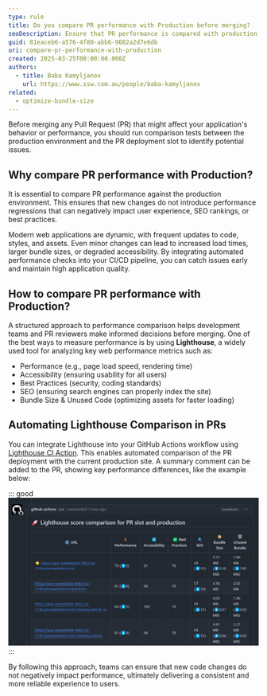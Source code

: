 ```yaml
---
type: rule
title: Do you compare PR performance with Production before merging?
seoDescription: Ensure that PR performance is compared with production to maintain web quality and prevent regressions.
guid: 81eaceb6-a576-4f80-abb6-9682a2d7e6db
uri: compare-pr-performance-with-production
created: 2025-03-25T00:00:00.000Z
authors:
  - title: Baba Kamyljanov
    url: https://www.ssw.com.au/people/baba-kamyljanov
related:
  - optimize-bundle-size
---
```


Before merging any Pull Request (PR) that might affect your application's behavior or performance, you should run comparison tests between the production environment and the PR deployment slot to identify potential issues.

<!--endintro-->

## Why compare PR performance with Production?

It is essential to compare PR performance against the production environment. This ensures that new changes do not introduce performance regressions that can negatively impact user experience, SEO rankings, or best practices.

Modern web applications are dynamic, with frequent updates to code, styles, and assets. Even minor changes can lead to increased load times, larger bundle sizes, or degraded accessibility. By integrating automated performance checks into your CI/CD pipeline, you can catch issues early and maintain high application quality.

## How to compare PR performance with Production?

A structured approach to performance comparison helps development teams and PR reviewers make informed decisions before merging. One of the best ways to measure performance is by using **Lighthouse**, a widely used tool for analyzing key web performance metrics such as:

- Performance (e.g., page load speed, rendering time)
- Accessibility (ensuring usability for all users)
- Best Practices (security, coding standards)
- SEO (ensuring search engines can properly index the site)
- Bundle Size & Unused Code (optimizing assets for faster loading)

## Automating Lighthouse Comparison in PRs

You can integrate Lighthouse into your GitHub Actions workflow using [Lighthouse CI Action](https://github.com/treosh/lighthouse-ci-action). This enables automated comparison of the PR deployment with the current production site. A summary comment can be added to the PR, showing key performance differences, like the example below:

::: good  
![Figure: Lighthouse comparison summary is added to PR comments](pr-comparison-with-prod.png)
:::

By following this approach, teams can ensure that new code changes do not negatively impact performance, ultimately delivering a consistent and more reliable experience to users.
